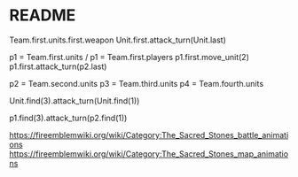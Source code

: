 # README

Team.first.units.first.weapon
 Unit.first.attack_turn(Unit.last)

 p1 = Team.first.units / p1 = Team.first.players
 p1.first.move_unit(2)
 p1.first.attack_turn(p2.last)


 p2 = Team.second.units
 p3 = Team.third.units
 p4 = Team.fourth.units

Unit.find(3).attack_turn(Unit.find(1))

p1.find(3).attack_turn(p2.find(1))

https://fireemblemwiki.org/wiki/Category:The_Sacred_Stones_battle_animations
https://fireemblemwiki.org/wiki/Category:The_Sacred_Stones_map_animations